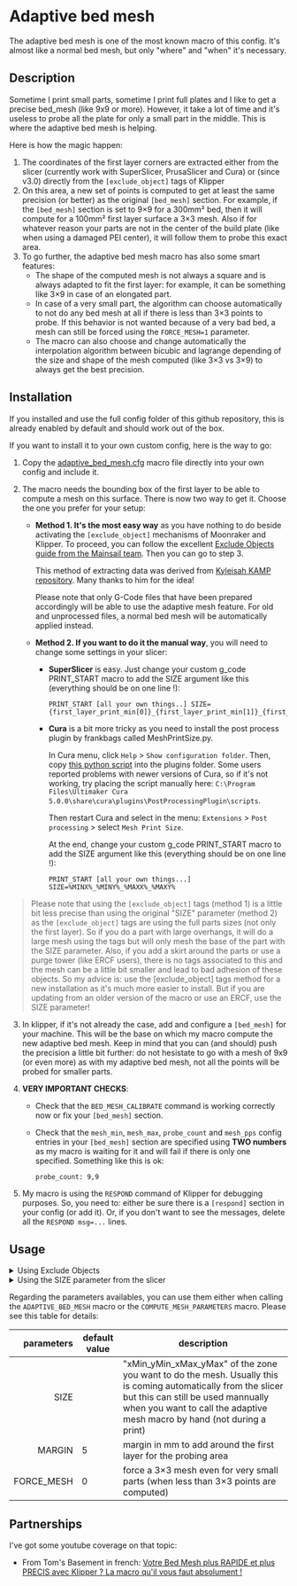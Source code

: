 # Adaptive bed mesh

The adaptive bed mesh is one of the most known macro of this config. It's almost like a normal bed mesh, but only "where" and "when" it's necessary.


## Description

Sometime I print small parts, sometime I print full plates and I like to get a precise bed_mesh (like 9x9 or more). However, it take a lot of time and it's useless to probe all the plate for only a small part in the middle. This is where the adaptive bed mesh is helping.

Here is how the magic happen:
  1. The coordinates of the first layer corners are extracted either from the slicer (currently work with SuperSlicer, PrusaSlicer and Cura) or (since v3.0) directly from the `[exclude_object]` tags of Klipper
  2. On this area, a new set of points is computed to get at least the same precision (or better) as the original `[bed_mesh]` section. For example, if the `[bed_mesh]` section is set to 9×9 for a 300mm² bed, then it will compute for a 100mm² first layer surface a 3×3 mesh. Also if for whatever reason your parts are not in the center of the build plate (like when using a damaged PEI center), it will follow them to probe this exact area.
  3. To go further, the adaptive bed mesh macro has also some smart features:
     - The shape of the computed mesh is not always a square and is always adapted to fit the first layer: for example, it can be something like 3×9 in case of an elongated part.
     - In case of a very small part, the algorithm can choose automatically to not do any bed mesh at all if there is less than 3×3 points to probe. If this behavior is not wanted because of a very bad bed, a mesh can still be forced using the `FORCE_MESH=1` parameter.
     - The macro can also choose and change automatically the interpolation algorithm between bicubic and lagrange depending of the size and shape of the mesh computed (like 3×3 vs 3×9) to always get the best precision.


## Installation

If you installed and use the full config folder of this github repository, this is already enabled by default and should work out of the box.

If you want to install it to your own custom config, here is the way to go:
  1. Copy the [adaptive_bed_mesh.cfg](./../../macros/calibration/adaptive_bed_mesh.cfg) macro file directly into your own config and include it.
  2. The macro needs the bounding box of the first layer to be able to compute a mesh on this surface. There is now two way to get it. Choose the one you prefer for your setup:

      - **Method 1. It's the most easy way** as you have nothing to do beside activating the `[exclude_object]` mechanisms of Moonraker and Klipper. To proceed, you can follow the excellent [Exclude Objects guide from the Mainsail team](https://docs.mainsail.xyz/overview/features/exclude-objects). Then you can go to step 3.

        This method of extracting data was derived from [Kyleisah KAMP repository](https://github.com/kyleisah/Klipper-Adaptive-Meshing-Purging). Many thanks to him for the idea!
      
        Please note that only G-Code files that have been prepared accordingly will be able to use the adaptive mesh feature. For old and unprocessed files, a normal bed mesh will be automatically applied instead.

      - **Method 2. If you want to do it the manual way**, you will need to change some settings in your slicer:

        - **SuperSlicer** is easy. Just change your custom g_code PRINT_START macro to add the SIZE argument like this (everything should be on one line !):

          ```
          PRINT_START [all your own things..] SIZE={first_layer_print_min[0]}_{first_layer_print_min[1]}_{first_layer_print_max[0]}_{first_layer_print_max[1]}
          ```

        - **Cura** is a bit more tricky as you need to install the post process plugin by frankbags called MeshPrintSize.py.

          In Cura menu, click `Help` > `Show configuration folder`. Then, copy [this python script](https://gist.github.com/frankbags/c85d37d9faff7bce67b6d18ec4e716ff#file-meshprintsize-py) into the plugins folder. Some users reported problems with newer versions of Cura, so if it's not working, try placing the script manually here: `C:\Program Files\Ultimaker Cura 5.0.0\share\cura\plugins\PostProcessingPlugin\scripts`.

          Then restart Cura and select in the menu: `Extensions` > `Post processing` > select `Mesh Print Size`.

          At the end, change your custom g_code PRINT_START macro to add the SIZE argument like this (everything should be on one line !):

          ```
          PRINT_START [all your own things...] SIZE=%MINX%_%MINY%_%MAXX%_%MAXY%
          ```

> Please note that using the `[exclude_object]` tags (method 1) is a little bit less precise than using the original "SIZE" parameter (method 2) as the `[exclude_object]` tags are using the full parts sizes (not only the first layer). So if you do a part with large overhangs, it will do a large mesh using the tags but will only mesh the base of the part with the SIZE parameter. Also, if you add a skirt around the parts or use a purge tower (like ERCF users), there is no tags associated to this and the mesh can be a little bit smaller and lead to bad adhesion of these objects. So my advice is: use the [exclude_object] tags method for a new installation as it's much more easier to install. But if you are updating from an older version of the macro or use an ERCF, use the SIZE parameter!

  3. In klipper, if it's not already the case, add and configure a `[bed_mesh]` for your machine. This will be the base on which my macro compute the new adaptive bed mesh. Keep in mind that you can (and should) push the precision a little bit further: do not hesistate to go with a mesh of 9x9 (or even more) as with my adaptive bed mesh, not all the points will be probed for smaller parts.

  4. **VERY IMPORTANT CHECKS**:
     - Check that the `BED_MESH_CALIBRATE` command is working correctly now or fix your `[bed_mesh]` section.
     - Check that the `mesh_min`, `mesh_max`, `probe_count` and `mesh_pps` config entries in your `[bed_mesh]` section are specified using **TWO numbers** as my macro is waiting for it and will fail if there is only one specified. Something like this is ok:

       ```
       probe_count: 9,9
       ```

  5. My macro is using the `RESPOND` command of Klipper for debugging purposes. So, you need to: either be sure there is a `[respond]` section in your config (or add it). Or, if you don't want to see the messages, delete all the `RESPOND msg=...` lines.


## Usage


<details>
<summary>Using Exclude Objects</summary>
In your klipper config, modify your `PRINT_START` macro definition by calling the `ADAPTIVE_BED_MESH` macro when you want to start the probing:

     ```
     ADAPTIVE_BED_MESH
     ```

</details>

<details>
<summary>Using the SIZE parameter from the slicer</summary>
In your klipper config, modify your `PRINT_START` macro definition by adding two lines of gcode. The first one is to get the `SIZE` parameter from the slicer, and the second one is to call the `ADAPTIVE_BED_MESH` macro to start the probing. Something like that will do the trick:

     ```
     {% set FL_SIZE = params.SIZE|default("0_0_0_0")|string %}
     ADAPTIVE_BED_MESH SIZE={FL_SIZE}
     ```

</details>


Regarding the parameters availables, you can use them either when calling the `ADAPTIVE_BED_MESH` macro or the `COMPUTE_MESH_PARAMETERS` macro. Please see this table for details:

| parameters | default value | description |
|-----------:|---------------|-------------|
|SIZE||"xMin_yMin_xMax_yMax" of the zone you want to do the mesh. Usually this is coming automatically from the slicer but this can still be used mannually when you want to call the adaptive mesh macro by hand (not during a print)|
|MARGIN|5|margin in mm to add around the first layer for the probing area|
|FORCE_MESH|0|force a 3×3 mesh even for very small parts (when less than 3×3 points are computed)|


## Partnerships

I've got some youtube coverage on that topic:
  - From Tom's Basement in french: [Votre Bed Mesh plus RAPIDE et plus PRECIS avec Klipper ? La macro qu'il vous faut absolument !](https://youtu.be/fhfAhPH-y7M)
